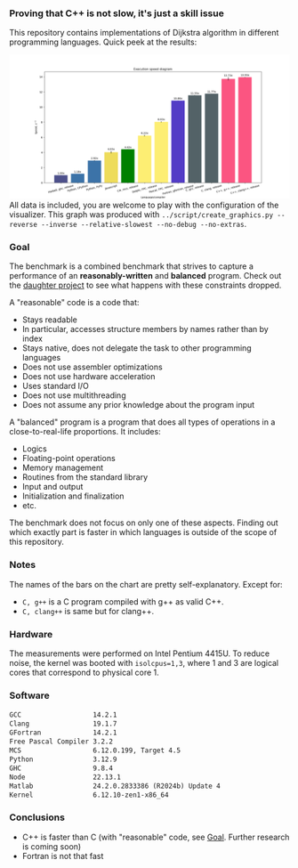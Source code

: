 ### Proving that C++ is not slow, it's just a skill issue

This repository contains implementations of Dijkstra algorithm in different programming languages. Quick peek at the results:

![Bar chart with executions times, Matlab is the slowest, C++ is the fastest](data/benchmark.png "Execution times")
All data is included, you are welcome to play with the configuration of the visualizer. This graph was produced with `../script/create_graphics.py --reverse --inverse --relative-slowest --no-debug --no-extras`.

### Goal
The benchmark is a combined benchmark that strives to capture a performance of an **reasonably-written** and **balanced** program. Check out the [daughter project](https://github.com/kyrylo-sovailo/benchmark_masterrace) to see what happens with these constraints dropped.

A "reasonable" code is a code that:
 - Stays readable
 - In particular, accesses structure members by names rather than by index
 - Stays native, does not delegate the task to other programming languages
 - Does not use assembler optimizations
 - Does not use hardware acceleration
 - Uses standard I/O
 - Does not use multithreading
 - Does not assume any prior knowledge about the program input

A "balanced" program is a program that does all types of operations in a close-to-real-life proportions. It includes:
 - Logics
 - Floating-point operations
 - Memory management
 - Routines from the standard library
 - Input and output
 - Initialization and finalization
 - etc.

The benchmark does not focus on only one of these aspects. Finding out which exactly part is faster in which languages is outside of the scope of this repository.

### Notes
The names of the bars on the chart are pretty self-explanatory. Except for:
 - `C, g++` is a C program compiled with g++ as valid C++.
 - `C, clang++` is same but for clang++.

### Hardware
The measurements were performed on Intel Pentium 4415U. To reduce noise, the kernel was booted with `isolcpus=1,3`, where 1 and 3 are logical cores that correspond to physical core 1.

### Software
```
GCC                  14.2.1
Clang                19.1.7
GFortran             14.2.1
Free Pascal Compiler 3.2.2
MCS                  6.12.0.199, Target 4.5
Python               3.12.9
GHC                  9.8.4
Node                 22.13.1
Matlab               24.2.0.2833386 (R2024b) Update 4
Kernel               6.12.10-zen1-x86_64
```

### Conclusions
 - C++ is faster than C (with "reasonable" code, see [Goal](#goal). Further research is coming soon)
 - Fortran is not that fast
